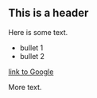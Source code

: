 ## This is a header

Here is some text.

* bullet 1
* bullet 2

[link to Google](http://google.com)

More text.